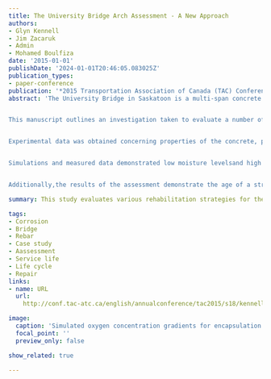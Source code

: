 ```yaml
---
title: The University Bridge Arch Assessment - A New Approach
authors:
- Glyn Kennell
- Jim Zacaruk
- Admin
- Mohamed Boulfiza
date: '2015-01-01'
publishDate: '2024-01-01T20:46:05.083025Z'
publication_types:
- paper-conference
publication: '*2015 Transportation Association of Canada (TAC) Conference & Exhibition*'
abstract: 'The University Bridge in Saskatoon is a multi-span concrete arch bridge with a service life that began in 1916. Rehabilitation of the bridge deck is currently underway and expected to be completed during the summer of 2015 with rehabilitation of the bridge arches and piers planned to occur in 10 to 15 years. 


This manuscript outlines an investigation taken to evaluate a number of different arch rehabilitation strategies using numerical models and experimental data. The rehabilitation strategies considered in this investigation include: do nothing, Fiber Reinforced Polymer wrap, Galvanic Cathodic Protection, Impressed Cathodic Protection, Re-alkalization, Electrochemical Chloride Extraction, and applying a Penetrating Sealer.


Experimental data was obtained concerning properties of the concrete, pore solution, rebar, and environmental conditions within the concrete. Cores were removed for compression testing and pore solution composition analysis. Rebar was also removed for electrochemical testing, including potentiodynamic scans and long-term exposure tests. Semi-permanent probes were inserted to measure environmental properties inside the concrete related to water saturation and oxygen content. Values from these experimental data were then used in the development of numerical models.


Simulations and measured data demonstrated low moisture levelsand high oxygen content within the concrete were coupled with low/insignificant corrosion rates on the reinforcing metal in most regions. However, measured data suggested high negative half-cell readings could be associated with regions of high concrete moisture (above 60% by volume) due to surface runoff and water pooling on the arches. Numerical modeling and experimental data suggest the relatively low moisture levels within the concrete could be utilized and enhanced to mitigate the corrosion of reinforcing steel. Therefore, building on these conditions, a synergistic mitigation strategy was recommended that incorporated two technologies: discrete Galvanic Cathodic Protection anodes and a Penetrating Sealer. Calculated savings due to this study revealed savings of the order-of-magnitude in the range of $2 to $4 million when compared with alternate rehabilitation strategies. 


Additionally,the results of the assessment demonstrate the age of a structure has limited bearing on the remaining service life. Rather, if the underlying deterioration processes are controlled or minimized, the life of the element can be extended indefinitely so long as regular monitoring is in place to identify changes in either the environment or condition of the element that would affect the deterioration rates. As such, with the proposed rehabilitation method the City will have a system that with regular monitoring, which is already part of their City wide asset management system, will be easily capable of meeting the desired 50 year service life extension at a minimal cost impact to the overall project.'

summary: This study evaluates various rehabilitation strategies for the University Bridge in Saskatoon, focusing on arches and piers. Methods like Fiber Reinforced Polymer wrap, Cathodic Protection, Re-alkalization, and others were evaluated using experimental data on concrete properties and environmental conditions informed numerical models. A recommended synergistic mitigation strategy combining Galvanic Cathodic Protection and a Penetrating Sealer could save $2-4 million.

tags:
- Corrosion
- Bridge
- Rebar
- Case study
- Aassessment
- Service life
- Life cycle
- Repair
links:
- name: URL
  url: 
    http://conf.tac-atc.ca/english/annualconference/tac2015/s18/kennell.pdf

image:
  caption: 'Simulated oxygen concentration gradients for encapsulation rehabilitation option'
  focal_point: ''
  preview_only: false

show_related: true

---
```

